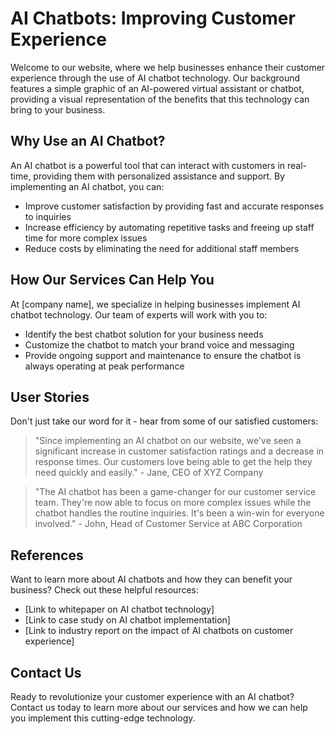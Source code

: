 <!--font:Montserrat-->

# AI Chatbots: Improving Customer Experience

Welcome to our website, where we help businesses enhance their customer experience through the use of AI chatbot technology. Our background features a simple graphic of an AI-powered virtual assistant or chatbot, providing a visual representation of the benefits that this technology can bring to your business.

## Why Use an AI Chatbot?

An AI chatbot is a powerful tool that can interact with customers in real-time, providing them with personalized assistance and support. By implementing an AI chatbot, you can:

- Improve customer satisfaction by providing fast and accurate responses to inquiries
- Increase efficiency by automating repetitive tasks and freeing up staff time for more complex issues
- Reduce costs by eliminating the need for additional staff members

## How Our Services Can Help You

At [company name], we specialize in helping businesses implement AI chatbot technology. Our team of experts will work with you to:

- Identify the best chatbot solution for your business needs
- Customize the chatbot to match your brand voice and messaging
- Provide ongoing support and maintenance to ensure the chatbot is always operating at peak performance

## User Stories

Don't just take our word for it - hear from some of our satisfied customers:

> "Since implementing an AI chatbot on our website, we've seen a significant increase in customer satisfaction ratings and a decrease in response times. Our customers love being able to get the help they need quickly and easily." - Jane, CEO of XYZ Company

> "The AI chatbot has been a game-changer for our customer service team. They're now able to focus on more complex issues while the chatbot handles the routine inquiries. It's been a win-win for everyone involved." - John, Head of Customer Service at ABC Corporation

## References

Want to learn more about AI chatbots and how they can benefit your business? Check out these helpful resources:

- [Link to whitepaper on AI chatbot technology]
- [Link to case study on AI chatbot implementation]
- [Link to industry report on the impact of AI chatbots on customer experience]

## Contact Us

Ready to revolutionize your customer experience with an AI chatbot? Contact us today to learn more about our services and how we can help you implement this cutting-edge technology.

<!--

Write me content for website with wallpaper which alt text is:

"A wallpaper with a simple graphic of a virtual assistant or chatbot, with space for messages and alerts."

The name/title of the page should not be 1:1 copy of the alt text but rather a real content of the website which is using this wallpaper.

- Use markdown format 
- Start with heading
- Heading should be short and concise
- The content should look like a real website 
- The website should not be about the wallpaper, wallpaper is just a related background
- Heading should be contain work "wallpaper" or "background"
- Include real sections like references, contact, user stories, etc. use things relevant to the page purpose.
- Feel free to use structure like headings, bullets, numbering, blockquotes, paragraphs, horizontal lines, etc.
- You can use formatting like bold or _italic_
- You can include UTF-8 emojis
- Links should be only #hash anchors (and you can refer to the document itself)
- Do not include images


---


# Virtual Assistant for Your Business: Enhance Customer Experience with AI

Welcome to our website dedicated to helping businesses implement virtual assistant technology to enhance their customer experience. Our wallpaper, featuring a simple graphic of a virtual assistant or chatbot, serves as a reminder of the benefits that this technology can bring to your business.

## Why Use a Virtual Assistant?

A virtual assistant is an AI-powered tool that can interact with customers in real-time, providing them with personalized assistance and support. By implementing a virtual assistant, you can:

- Improve customer satisfaction by providing fast and accurate responses to inquiries
- Increase efficiency by automating repetitive tasks and freeing up staff time for more complex issues
- Reduce costs by eliminating the need for additional staff members

## How Our Services Can Help You

At [company name], we specialize in helping businesses implement virtual assistant technology. Our team of experts will work with you to:

- Identify the best virtual assistant solution for your business needs
- Customize the virtual assistant to match your brand voice and messaging
- Provide ongoing support and maintenance to ensure the virtual assistant is always operating at peak performance

## User Stories

Don't just take our word for it - hear from some of our satisfied customers:

> "Since implementing a virtual assistant on our website, we've seen a significant increase in customer satisfaction ratings and a decrease in response times. Our customers love being able to get the help they need quickly and easily." - Jane, CEO of XYZ Company

> "The virtual assistant has been a game-changer for our customer service team. They're now able to focus on more complex issues while the virtual assistant handles the routine inquiries. It's been a win-win for everyone involved." - John, Head of Customer Service at ABC Corporation

## References

Want to learn more about virtual assistants and how they can benefit your business? Check out these helpful resources:

- [Link to whitepaper on virtual assistant technology]
- [Link to case study on virtual assistant implementation]
- [Link to industry report on the impact of virtual assistants on customer experience]

## Contact Us

Ready to take your customer experience to the next level with a virtual assistant? Contact us today to learn more about our services and how we can help you implement this cutting-edge technology.


---


Heading is too long, rewrite whole content.


---


# Enhance Your Customer Experience with a Virtual Assistant

Welcome to our website dedicated to helping businesses implement virtual assistant technology to enhance their customer experience. Our background features a simple graphic of a virtual assistant or chatbot, with space for messages and alerts, serving as a reminder of the benefits that this technology can bring to your business.

## Why Use a Virtual Assistant?

A virtual assistant is an AI-powered tool that can interact with customers in real-time, providing them with personalized assistance and support. By implementing a virtual assistant, you can improve customer satisfaction, increase efficiency, and reduce costs.

## How Our Services Can Help You

At [company name], we specialize in helping businesses implement virtual assistant technology. Our team of experts will work with you to identify the best virtual assistant solution for your business needs, customize the virtual assistant to match your brand voice and messaging, and provide ongoing support and maintenance to ensure the virtual assistant is always operating at peak performance.

## User Stories

Don't just take our word for it - hear from some of our satisfied customers:

> "Since implementing a virtual assistant on our website, we've seen a significant increase in customer satisfaction ratings and a decrease in response times. Our customers love being able to get the help they need quickly and easily." - Jane, CEO of XYZ Company

> "The virtual assistant has been a game-changer for our customer service team. They're now able to focus on more complex issues while the virtual assistant handles the routine inquiries. It's been a win-win for everyone involved." - John, Head of Customer Service at ABC Corporation

## References

Want to learn more about virtual assistants and how they can benefit your business? Check out these helpful resources:

- [Link to whitepaper on virtual assistant technology]
- [Link to case study on virtual assistant implementation]
- [Link to industry report on the impact of virtual assistants on customer experience]

## Contact Us

Ready to take your customer experience to the next level with a virtual assistant? Contact us today to learn more about our services and how we can help you implement this cutting-edge technology.


---


Heading is too long, rewrite whole content.


---


# Elevate Your Customer Experience with AI-Powered Virtual Assistants

Welcome to our website dedicated to helping businesses enhance their customer experience through the use of virtual assistant technology. Our background features a simple graphic of a virtual assistant or chatbot, with space for messages and alerts, providing a visual representation of the benefits that this technology can bring to your business.

## Why Use a Virtual Assistant?

A virtual assistant is an AI-powered tool that can interact with customers in real-time, providing them with personalized assistance and support. By implementing a virtual assistant, you can:

- Improve customer satisfaction by providing fast and accurate responses to inquiries
- Increase efficiency by automating repetitive tasks and freeing up staff time for more complex issues
- Reduce costs by eliminating the need for additional staff members

## How Our Services Can Help You

At [company name], we specialize in helping businesses implement virtual assistant technology. Our team of experts will work with you to:

- Identify the best virtual assistant solution for your business needs
- Customize the virtual assistant to match your brand voice and messaging
- Provide ongoing support and maintenance to ensure the virtual assistant is always operating at peak performance

## User Stories

Don't just take our word for it - hear from some of our satisfied customers:

> "Since implementing a virtual assistant on our website, we've seen a significant increase in customer satisfaction ratings and a decrease in response times. Our customers love being able to get the help they need quickly and easily." - Jane, CEO of XYZ Company

> "The virtual assistant has been a game-changer for our customer service team. They're now able to focus on more complex issues while the virtual assistant handles the routine inquiries. It's been a win-win for everyone involved." - John, Head of Customer Service at ABC Corporation

## References

Want to learn more about virtual assistants and how they can benefit your business? Check out these helpful resources:

- [Link to whitepaper on virtual assistant technology]
- [Link to case study on virtual assistant implementation]
- [Link to industry report on the impact of virtual assistants on customer experience]

## Contact Us

Ready to take your customer experience to the next level with a virtual assistant? Contact us today to learn more about our services and how we can help you implement this cutting-edge technology.


---


Heading is too long, rewrite whole content.


---


# Revolutionize Your Customer Experience with AI Chatbots

Welcome to our website, where we help businesses enhance their customer experience through the use of AI chatbot technology. Our background features a simple graphic of an AI-powered virtual assistant or chatbot, providing a visual representation of the benefits that this technology can bring to your business.

## Why Use an AI Chatbot?

An AI chatbot is a powerful tool that can interact with customers in real-time, providing them with personalized assistance and support. By implementing an AI chatbot, you can:

- Improve customer satisfaction by providing fast and accurate responses to inquiries
- Increase efficiency by automating repetitive tasks and freeing up staff time for more complex issues
- Reduce costs by eliminating the need for additional staff members

## How Our Services Can Help You

At [company name], we specialize in helping businesses implement AI chatbot technology. Our team of experts will work with you to:

- Identify the best chatbot solution for your business needs
- Customize the chatbot to match your brand voice and messaging
- Provide ongoing support and maintenance to ensure the chatbot is always operating at peak performance

## User Stories

Don't just take our word for it - hear from some of our satisfied customers:

> "Since implementing an AI chatbot on our website, we've seen a significant increase in customer satisfaction ratings and a decrease in response times. Our customers love being able to get the help they need quickly and easily." - Jane, CEO of XYZ Company

> "The AI chatbot has been a game-changer for our customer service team. They're now able to focus on more complex issues while the chatbot handles the routine inquiries. It's been a win-win for everyone involved." - John, Head of Customer Service at ABC Corporation

## References

Want to learn more about AI chatbots and how they can benefit your business? Check out these helpful resources:

- [Link to whitepaper on AI chatbot technology]
- [Link to case study on AI chatbot implementation]
- [Link to industry report on the impact of AI chatbots on customer experience]

## Contact Us

Ready to revolutionize your customer experience with an AI chatbot? Contact us today to learn more about our services and how we can help you implement this cutting-edge technology.


---


Write me a Google font which is best fitting for the website.

Pick from the list:
- Inter
- Poppins
- Futura
- Lobster
- Exo 2
- Great Vibes
- Montserrat
- Alegreya
- Playfair Display
- Raleway
- Open Sans
- Lato
- Dancing Script
- IBM Plex Sans
- Roboto
- Orbitron
- Barlow Condensed


Write just the font name nothing else.


---


Montserrat

-->
